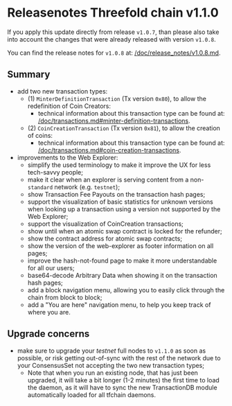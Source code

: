 # Releasenotes Threefold chain v1.1.0

If you apply this update directly from release `v1.0.7`,
than please also take into account the changes that were already released with version `v1.0.8`.

You can find the release notes for `v1.0.8` at: [/doc/release_notes/v1.0.8.md](/doc/release_notes/v1.0.8.md).

## Summary

* add two new transaction types:
  * (1) `MinterDefinitionTransaction` (Tx version `0x80`), to allow the redefinition of Coin Creators:
    * technical information about this transaction type can be found at: [/doc/transactions.md#minter-definition-transactions](/doc/transactions.md#minter-definition-transactions).
  * (2) `CoinCreationTransaction` (Tx version `0x81`), to allow the creation of coins:
    * technical information about this transaction type can be found at: [/doc/transactions.md#coin-creation-transactions](/doc/transactions.md#coin-creation-transactions).
* improvements to the Web Explorer:
  * simplify the used terminology to make it improve the UX for less tech-savvy people;
  * make it clear when an explorer is serving content from a non-`standard` network (e.g. `testnet`);
  * show Transaction Fee Payouts on the transaction hash pages;
  * support the visualization of basic statistics for unknown versions when looking up a transaction
    using a version not supported by the Web Explorer;
  * support the visualization of CoinCreation transactions;
  * show until when an atomic swap contract is locked for the refunder;
  * show the contract address for atomic swap contracts;
  * show the version of the web-explorer as footer information on all pages;
  * improve the hash-not-found page to make it more understandable for all our users;
  * base64-decode Arbitrary Data when showing it on the transaction hash pages;
  * add a block navigation menu, allowing you to easily click through the chain from block to block;
  * add a "You are here" navigation menu, to help you keep track of where you are.

## Upgrade concerns

* make sure to upgrade your _testnet_ full nodes to `v1.1.0` as soon as possible, or risk getting out-of-sync with the rest of the network due to your ConsensusSet not accepting the two new transaction types;
  * Note that when you run an existing node, that has just been upgraded, it will take a bit longer (1-2 minutes) the first time to load the daemon, as it will have to sync the new TransactionDB module automatically loaded for all tfchain daemons.
